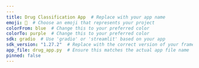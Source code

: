 ```yaml
---
---
title: Drug Classification App  # Replace with your app name
emoji: 🚀  # Choose an emoji that represents your project
colorFrom: blue  # Change this to your preferred color
colorTo: purple  # Change this to your preferred color
sdk: gradio  # Use 'gradio' or 'streamlit' based on your app
sdk_version: "1.27.2"  # Replace with the correct version of your framework
app_file: drug_app.py  # Ensure this matches the actual app file name
pinned: false
---
```

